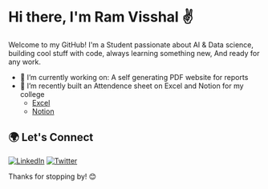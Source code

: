 # Hi there, I'm Ram Visshal ✌️

Welcome to my GitHub! I'm a Student passionate about AI & Data science, building cool stuff with code, always learning something new, And ready for any work.

- 🔭 I’m currently working on: A self generating PDF website for reports
- 🚀 I’m recently built an Attendence sheet on Excel and Notion for my college
  - [Excel]()
  - [Notion](https://www.notion.so/Attendance-Sheet-1c0ddcf4b89980f59abad80090850c10?pvs=4)

## 🌍 Let's Connect

[![LinkedIn](https://img.shields.io/badge/-LinkedIn-blue?logo=linkedin&logoColor=white)](https://www.linkedin.com/in/ram-visshal-2250a1291/)
[![Twitter](https://img.shields.io/badge/-Twitter-1DA1F2?logo=twitter&logoColor=white)](https://x.com/Visshal28503764)

Thanks for stopping by! 😊
